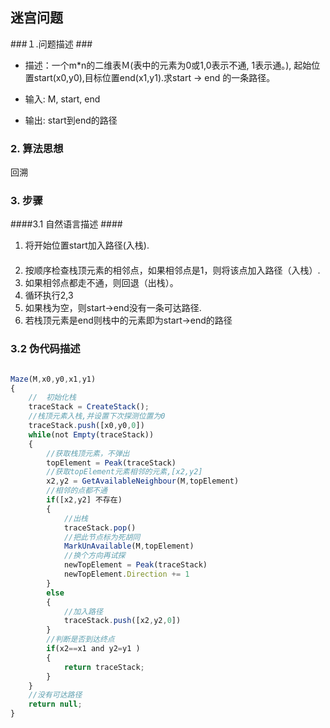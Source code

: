 ## 迷宫问题 ##

###１.问题描述 ###
- 描述：一个m*n的二维表Ｍ(表中的元素为0或1,0表示不通, 1表示通。), 起始位置start(x0,y0),目标位置end(x1,y1).求start -> end 的一条路径。

- 输入: M, start, end
- 输出: start到end的路径

### 2. 算法思想 ###
回溯
### 3. 步骤 ###
####3.1 自然语言描述 ####

1. 将开始位置start加入路径(入栈).    
　
2. 按顺序检查栈顶元素的相邻点，如果相邻点是1，则将该点加入路径（入栈）.   
3. 如果相邻点都走不通，则回退（出栈）。   
4. 循环执行2,3
5. 如果栈为空，则start->end没有一条可达路径.
6. 若栈顶元素是end则栈中的元素即为start->end的路径

### 3.2 伪代码描述 ###

```javascript

Maze(M,x0,y0,x1,y1)
{
	//  初始化栈 
	traceStack = CreateStack();
	//栈顶元素入栈,并设置下次探测位置为0
	traceStack.push([x0,y0,0])
	while(not Empty(traceStack))
	{
		//获取栈顶元素，不弹出
		topElement = Peak(traceStack)
		//获取topElement元素相邻的元素,[x2,y2]
		x2,y2 = GetAvailableNeighbour(M,topElement)
		//相邻的点都不通
		if([x2,y2] 不存在)
		{
			//出栈
			traceStack.pop()
			//把此节点标为死胡同
			MarkUnAvailable(M,topElement)
			//换个方向再试探
			newTopElement = Peak(traceStack)
			newTopElement.Direction += 1
		}
		else
		{
			//加入路径
			traceStack.push([x2,y2,0])
		}
		//判断是否到达终点
		if(x2==x1 and y2=y1 )
		{
			return traceStack;
		}
	}
	//没有可达路径
	return null;
}
```